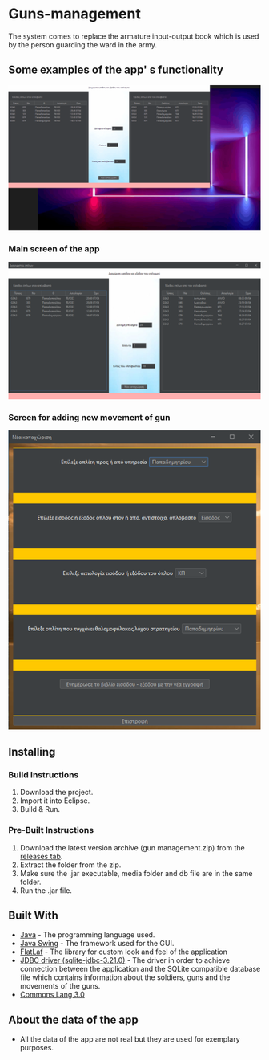 # Guns-management

The system comes to replace the armature input-output book which is used by the person guarding the ward in the army.

## Some examples of the app' s functionality

![generally the app](https://github.com/Apostolos172/Guns-management/blob/master/screenshots/output.gif?raw=true)

### Main screen of the app
![main-window](https://github.com/Apostolos172/Guns-management/blob/master/screenshots/main_window.png?raw=true)

### Screen for adding new movement of gun
![entry-window](https://github.com/Apostolos172/Guns-management/blob/master/screenshots/entry_window.png?raw=true)

## Installing
### Build Instructions

1. Download the project.
2. Import it into Eclipse.
3. Build & Run.

### Pre-Built Instructions

1. Download the latest version archive (gun management.zip) from the [releases tab](https://github.com/Apostolos172/Guns-management/releases).
2. Extract the folder from the zip.
3. Make sure the .jar executable, media folder and db file are in the same folder.
4. Run the .jar file.

## Built With
* <a href="https://en.wikipedia.org/wiki/Java_(programming_language)">Java</a> - The programming language used.
* <a href="https://en.wikipedia.org/wiki/Swing_(Java)">Java Swing</a> - The framework used for the GUI.
* [FlatLaf](https://github.com/JFormDesigner/FlatLaf) - The library for custom look and feel of the application
* [JDBC driver (sqlite-jdbc-3.21.0)](https://mvnrepository.com/artifact/org.xerial/sqlite-jdbc/3.21.0) - The driver in order to achieve connection between the application and the SQLite compatible database file which contains information about the soldiers, guns and the movements of the guns.
* [Commons Lang 3.0](http://www.java2s.com/Code/Jar/c/Downloadcommonslang330jar.htm)

## About the data of the app
* All the data of the app are not real but they are used for exemplary purposes.
